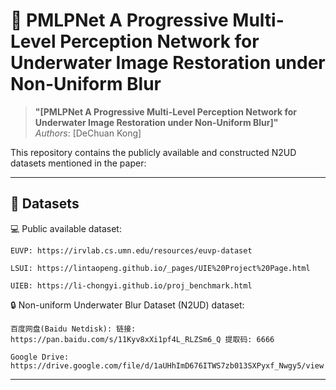 # 🔬 PMLPNet A Progressive Multi-Level Perception Network for Underwater Image Restoration under Non-Uniform Blur

> **"[PMLPNet A Progressive Multi-Level Perception Network for Underwater Image Restoration under Non-Uniform Blur]"**  
> *Authors*: [DeChuan Kong]

This repository contains the publicly available and constructed N2UD datasets mentioned in the paper:

---

## 📁  Datasets
💻 Public available dataset:

    EUVP: https://irvlab.cs.umn.edu/resources/euvp-dataset
    
    LSUI: https://lintaopeng.github.io/_pages/UIE%20Project%20Page.html

    UIEB: https://li-chongyi.github.io/proj_benchmark.html

🔒 Non-uniform Underwater Blur Dataset (N2UD) dataset:

    百度网盘(Baidu Netdisk): 链接: https://pan.baidu.com/s/11Kyv8xXi1pf4L_RLZSm6_Q 提取码: 6666

    Google Drive: https://drive.google.com/file/d/1aUHhImD676ITWS7zb013SXPyxf_Nwgy5/view

---
